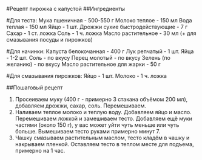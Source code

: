 #Рецепт пирожка с капустой
##Ингредиенты

#Для теста:
Мука пшеничная - 500-550 г
Молоко теплое - 150 мл
Вода теплая - 150 мл
Яйцо - 1 шт.
Дрожжи сухие быстродействующие - 7 г
Сахар - 1 ст. ложка
Соль - 1 ч. ложка
Масло растительное - 30 мл (+ для смазывания посуды и пирожков)

#Для начинки:
Капуста белокочанная - 400 г
Лук репчатый - 1 шт.
Яйца - 1-2 шт.
Соль - по вкусу
Перец молотый - по вкусу
Зелень (по желанию) - по вкусу
Масло растительное для жарки - 50 г

#Для смазывания пирожков:
Яйцо - 1 шт.
Молоко - 1 ч. ложка

##Пошаговый рецепт

1. Просеиваем муку (400 г - примерно 3 стакана объёмом 200 мл), добавляем дрожжи, сахар, соль. Перемешиваем.
2. Наливаем теплое молоко и теплую воду. Добавляем яйцо и масло. Перемешиваем ложкой и замешиваем тесто. Добавляем ещё муки частями (около 150 г), у вас может уйти чуть меньше или чуть больше. Вымешиваем тесто руками примерно минут 7.
3. Чашку смазываем растительным маслом, тесто кладём в чашку и накрываем пленкой. Оставляем тесто в теплом месте для подъема, примерно на 1 час.